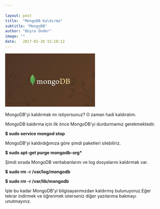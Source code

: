 ```yaml
---

layout: post
title:  "MongoDB Kaldırma"
subtitle: "MongoDB"
author: "Büşra Önder"
image: ""
date:   2017-02-26 15:10:12
---
```




<img src="/img/mongodb4.jpeg">

MongoDB'yi kaldırmak mı istiyorsunuz? O zaman hadi kaldıralım.

MongoDB kaldırma için ilk önce MongoDB'yi durdurmamız gerekmektedir.

<b> $ sudo service mongod stop </b>

MongoDB'yi kaldırdığımıza göre şimdi paketleri silebiliriz.

<b>$ sudo apt-get purge mongodb-org*</b>

Şimdi sırada MongoDB veritabanlarını ve log dosyalarını kaldırmak var.

<b>$ sudo rm -r /var/log/mongodb</b>


<b> $ sudo rm -r /var/lib/mongodb</b>

İşte bu kadar MongoDB'yi bilgisayarımızdan kaldırmış bulunuyoruz.Eğer tekrar indirmek ve öğrenmek  isterseniz diğer yazılarıma bakmayı unutmayınız.


	